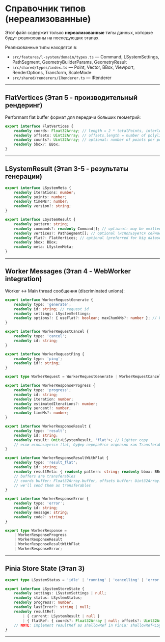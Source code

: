 # Справочник типов (нереализованные)

Этот файл содержит только **нереализованные** типы данных, которые будут реализованы на последующих этапах.

Реализованные типы находятся в:
- `src/features/l-system/domain/types.ts` — Command, LSystemSettings, PathSegment, GeometryBuilderParams, GeometryResult
- `src/shared/types/index.ts` — Point, Vector, BBox, Viewport, RenderOptions, Transform, ScaleMode
- `src/shared/renderers/IRenderer.ts` — IRenderer

---

## FlatVertices (Этап 5 - производительный рендеринг)

Performant flat buffer формат для передачи больших геометрий:

```ts
export interface FlatVertices {
    readonly coords: Float32Array; // length = 2 * totalPoints, interleaved [x0,y0,x1,y1...]
    readonly offsets: Uint32Array; // offsets.length = number of polylines + 1 (last = totalPoints)
    readonly counts?: Uint32Array; // optional: number of points per polyline
    readonly bbox?: BBox;
}
```

---

## LSystemResult (Этап 3-5 - результаты генерации)

```ts
export interface LSystemMeta {
    readonly iterations: number;
    readonly points: number;
    readonly timeMs?: number;
    readonly version?: string;
}

export interface LSystemResult {
    readonly pattern: string;
    readonly commands?: readonly Command[]; // optional: may be omitted for huge outputs
    readonly vertices?: PathSegment[]; // optional (используется сейчас)
    readonly flat?: FlatVertices; // optional (preferred for big datasets, этап 5)
    readonly bbox: BBox;
    readonly meta: LSystemMeta;
}
```

---

## Worker Messages (Этап 4 - WebWorker integration)

Worker ↔ Main thread сообщения (discriminated unions):

```ts
export interface WorkerRequestGenerate {
    readonly type: 'generate';
    readonly id: string; // request id
    readonly settings: LSystemSettings;
    readonly options?: { useFlat?: boolean; maxChunkMs?: number }; // hints
}

export interface WorkerRequestCancel {
    readonly type: 'cancel';
    readonly id: string;
}

export interface WorkerRequestPing {
    readonly type: 'ping';
    readonly id?: string;
}

export type WorkerRequest = WorkerRequestGenerate | WorkerRequestCancel | WorkerRequestPing;

export interface WorkerResponseProgress {
    readonly type: 'progress';
    readonly id: string;
    readonly iteration: number;
    readonly estimatedIterations?: number;
    readonly percent?: number;
    readonly timeMs?: number;
}

export interface WorkerResponseResult {
    readonly type: 'result';
    readonly id: string;
    readonly result: Omit<LSystemResult, 'flat'>; // lighter copy
    // если используется flat, буфер передаётся отдельно как Transferable, см. pipeline
}

export interface WorkerResponseResultWithFlat {
    readonly type: 'result_flat';
    readonly id: string;
    readonly resultMeta: { readonly pattern: string; readonly bbox: BBox; readonly meta: LSystemMeta };
    // buffers are transferables
    // coords buffer: Float32Array.buffer, offsets buffer: Uint32Array.buffer
    // we'll send them as transferables
}

export interface WorkerResponseError {
    readonly type: 'error';
    readonly id: string;
    readonly message: string;
    readonly code?: string;
}

export type WorkerResponse =
    | WorkerResponseProgress
    | WorkerResponseResult
    | WorkerResponseResultWithFlat
    | WorkerResponseError;
```

---

## Pinia Store State (Этап 3)

```ts
export type LSystemStatus = 'idle' | 'running' | 'cancelling' | 'error' | 'ready';

export interface LSystemStoreState {
    readonly settings: LSystemSettings | null;
    readonly status: LSystemStatus;
    readonly progress?: number;
    readonly lastError?: string | null;
    readonly resultRef:
        | { current: LSystemResult | null }
        | { flatRef: { coords?: Float32Array | null; offsets?: Uint32Array | null } };
    // NOTE: implement resultRef as shallowRef in Pinia: shallowRef<LSystemResult | null>
}
```

---
